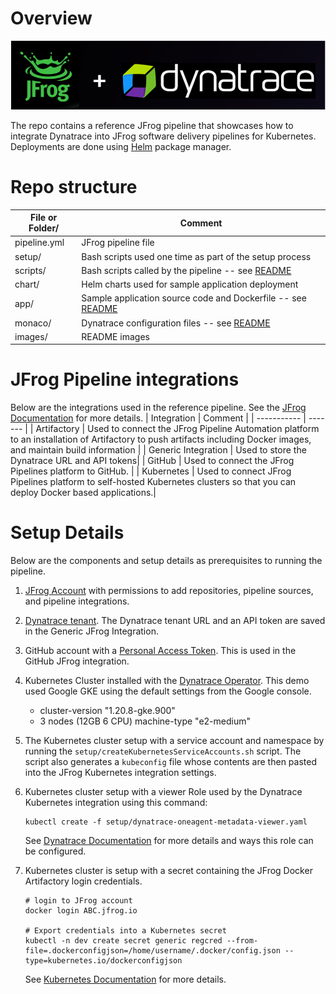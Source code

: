 # Overview

![app](./images/banner.png)

The repo contains a reference JFrog pipeline that showcases how to integrate Dynatrace into JFrog software delivery pipelines for Kubernetes. Deployments are done using [Helm](https://helm.sh/) package manager.

# Repo structure

| File or Folder/ | Comment |
| ------ | ------- |
| pipeline.yml | JFrog pipeline file |
| setup/ | Bash scripts used one time as part of the setup process |
| scripts/ | Bash scripts called by the pipeline -- see [README](scripts/README.md)||
| chart/ | Helm charts used for sample application deployment |
| app/ | Sample application source code and Dockerfile -- see [README](app/README.md)|
| monaco/ | Dynatrace configuration files -- see [README](monaco/README.md) |
| images/ | README images |

# JFrog Pipeline integrations

Below are the integrations used in the reference pipeline. See the [JFrog Documentation](https://www.jfrog.com/confluence/display/JFROG/Pipelines+Integrations) for more details.
| Integration | Comment |
| ----------- | ------- |
| Artifactory | Used to connect the JFrog Pipeline Automation platform to an installation of Artifactory to push artifacts including Docker images, and maintain build information |
| Generic Integration | Used to store the Dynatrace URL and API tokens|
| GitHub | Used to connect the JFrog Pipelines platform to GitHub. |
| Kubernetes | Used to connect JFrog Pipelines platform to self-hosted Kubernetes clusters so that you can deploy Docker based applications.|

# Setup Details

Below are the components and setup details as prerequisites to running the pipeline.

1. [JFrog Account](https://jfrog.com/start-free/) with permissions to add repositories, pipeline sources, and pipeline integrations.
1. [Dynatrace tenant](https://www.dynatrace.com/trial). The Dynatrace tenant URL and an API token are saved in the Generic JFrog Integration.  
1. GitHub account with a [Personal Access Token](https://docs.github.com/en/github/authenticating-to-github/keeping-your-account-and-data-secure/creating-a-personal-access-token). This is used in the GitHub JFrog integration.
1. Kubernetes Cluster installed with the [Dynatrace Operator](https://www.dynatrace.com/support/help/technology-support/cloud-platforms/kubernetes/).  This demo used Google GKE using the default settings from the Google console.
    * cluster-version "1.20.8-gke.900"
    * 3 nodes (12GB 6 CPU) machine-type "e2-medium"

1. The Kubernetes cluster setup with a service account and namespace by running the `setup/createKubernetesServiceAccounts.sh` script. The script also generates a `kubeconfig` file whose contents are then pasted into the JFrog Kubernetes integration settings.
1. Kubernetes cluster setup with a viewer Role used by the Dynatrace Kubernetes integration using this command:

    ```
    kubectl create -f setup/dynatrace-oneagent-metadata-viewer.yaml
    ``` 
    
    See [Dynatrace Documentation](https://www.dynatrace.com/support/help/shortlink/kubernetes-tagging#anchor_viewer) for more details and ways this role can be configured.

1. Kubernetes cluster is setup with a secret containing the JFrog Docker Artifactory login credentials. 

    ```
    # login to JFrog account
    docker login ABC.jfrog.io

    # Export credentials into a Kubernetes secret
    kubectl -n dev create secret generic regcred --from-file=.dockerconfigjson=/home/username/.docker/config.json --type=kubernetes.io/dockerconfigjson
    ```

    See [Kubernetes Documentation](https://kubernetes.io/docs/tasks/configure-pod-container/pull-image-private-registry/) for more details.